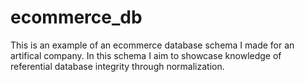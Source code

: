 # ecommerce_db

This is an example of an ecommerce database schema I made for an artifical company. In this schema I aim to showcase knowledge of referential database integrity through normalization.
